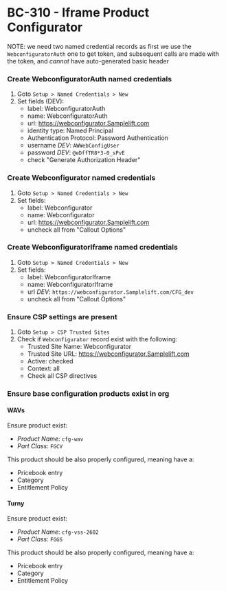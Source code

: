 # BC-310 - Iframe Product Configurator

NOTE: we need two named credential records as first we use
the `WebconfiguratorAuth` one to get token, and subsequent calls
are made with the token, and *cannot* have auto-generated basic header

### Create WebconfiguratorAuth named credentials
1. Goto `Setup > Named Credentials > New`
2. Set fields (DEV):
    - label: WebconfiguratorAuth
    - name: WebconfiguratorAuth
    - url: https://webconfigurator.Samplelift.com
    - identity type: Named Principal
    - Authentication Protocol: Password Authentication
    - username *DEV*: `AWWebConfigUser`
    - password *DEV*: `@eDffTR8*3-0_sPvE`
    - check "Generate Authorization Header"

### Create Webconfigurator named credentials
1. Goto `Setup > Named Credentials > New`
2. Set fields:
    - label: Webconfigurator
    - name: Webconfigurator
    - url: https://webconfigurator.Samplelift.com
    - uncheck all from "Callout Options"

### Create WebconfiguratorIframe named credentials
1. Goto `Setup > Named Credentials > New`
2. Set fields:
    - label: WebconfiguratorIframe
    - name: WebconfiguratorIframe
    - url *DEV*: `https://webconfigurator.Samplelift.com/CFG_dev`
    - uncheck all from "Callout Options"

### Ensure CSP settings are present
1. Goto `Setup > CSP Trusted Sites`
2. Check if `Webconfigurator` record exist with the following:
    - Trusted Site Name: Webconfigurator
    - Trusted Site URL: https://webconfigurator.Samplelift.com
    - Active: checked
    - Context: all
    - Check all CSP directives

### Ensure base configuration products exist in org

#### WAVs
Ensure product exist:
- *Product Name*: `cfg-wav`
- *Part Class*: `FGCV`

This product should be also properly configured, meaning have a:
- Pricebook entry
- Category
- Entitlement Policy

#### Turny
Ensure product exist:
- *Product Name*: `cfg-vss-2602`
- *Part Class*: `FGGS`

This product should be also properly configured, meaning have a:
- Pricebook entry
- Category
- Entitlement Policy
